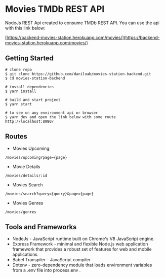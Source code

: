 # Movies TMDb REST API
NodeJs REST Api created to consume TMDb REST API. You can use the api with this link below:

[https://backend-movies-station.herokuapp.com/movies/](https://backend-movies-station.herokuapp.com/movies/) 

## Getting Started
```
# clone repo
$ git clone https://github.com/daniloab/movies-station-backend.git
$ cd movies-station-backend

# install dependencies
$ yarn install

# build and start project 
$ yarn start

# to see on any environment api or browser
$ yarn dev and open the link below with some route
http://localhost:8080/
```

## Routes
- Movies Upcoming
```
/movies/upcoming?page={page}
```

- Movie Details
```
/movies/details/:id
```

- Movies Search
```
/movies/search?query={query}&page={page}
```

- Movies Genres
```
/movies/genres
```

## Tools and Frameworks
- NodeJs - JavaScript runtime built on Chrome's V8 JavaScript engine.
- Express Framework - minimal and flexible Node.js web application framework that provides a robust set of features for web and mobile applications.
- Babel Transpiler - JavaScript compiler
- Dotenv - zero-dependency module that loads environment variables from a .env file into process.env .